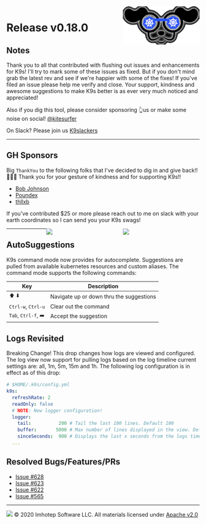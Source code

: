 <img src="https://raw.githubusercontent.com/derailed/k9s/master/assets/k9s_small.png" align="right" width="200" height="auto"/>

# Release v0.18.0

## Notes

Thank you to all that contributed with flushing out issues and enhancements for K9s! I'll try to mark some of these issues as fixed. But if you don't mind grab the latest rev and see if we're happier with some of the fixes! If you've filed an issue please help me verify and close. Your support, kindness and awesome suggestions to make K9s better is as ever very much noticed and appreciated!

Also if you dig this tool, please consider sponsoring 👆us or make some noise on social! [@kitesurfer](https://twitter.com/kitesurfer)

On Slack? Please join us [K9slackers](https://join.slack.com/t/k9sers/shared_invite/enQtOTA5MDEyNzI5MTU0LWQ1ZGI3MzliYzZhZWEyNzYxYzA3NjE0YTk1YmFmNzViZjIyNzhkZGI0MmJjYzhlNjdlMGJhYzE2ZGU1NjkyNTM)

---

## GH Sponsors

Big `ThankYou` to the following folks that I've decided to dig in and give back!! 👏🙏🎊
Thank you for your gesture of kindness and for supporting K9s!!

* [Bob Johnson](https://github.com/bbobjohnson)
* [Poundex](https://github.com/Poundex)
* [thllxb](https://github.com/thllxb)

If you've contributed $25 or more please reach out to me on slack with your earth coordinates so I can send you your K9s swags!

<img src="https://raw.githubusercontent.com/derailed/k9s/master/assets/shirts/k9s_front.png" align="right" width="200" height="auto"/>
<img src="https://raw.githubusercontent.com/derailed/k9s/master/assets/shirts/k9s_back.png" align="right" width="200" height="auto"/>

---

## AutoSuggestions

K9s command mode now provides for autocomplete. Suggestions are pulled from available kubernetes resources and custom aliases. The command mode supports the following commands:

| Key                 | Description                              |
|---------------------|------------------------------------------|
| ⬆️ ⬇️               | Navigate up or down thru the suggestions |
| `Ctrl-w`, `Ctrl-u`  | Clear out the command                    |
| `Tab`, `Ctrl-f`, ➡️ | Accept the suggestion                    |

## Logs Revisited

Breaking Change! This drop changes how logs are viewed and configured. The log view now support for pulling logs based on the log timeline current settings are: all, 1m, 5m, 15m and 1h. The following log configuration is in effect as of this drop:

```yaml
# $HOME/.k9s/config.yml
k9s:
  refreshRate: 2
  readOnly: false
  # NOTE: New logger configuration!
  logger:
    tail:          200 # Tail the last 100 lines. Default 100
    buffer:       5000 # Max number of lines displayed in the view. Default 1000
    sinceSeconds:  900 # Displays the last x seconds from the logs timeline. Default 5m
  ...
```

## Resolved Bugs/Features/PRs

* [Issue #628](https://github.com/derailed/k9s/issues/628)
* [Issue #623](https://github.com/derailed/k9s/issues/623)
* [Issue #622](https://github.com/derailed/k9s/issues/622)
* [Issue #565](https://github.com/derailed/k9s/issues/565)

---

<img src="https://raw.githubusercontent.com/derailed/k9s/master/assets/imhotep_logo.png" width="32" height="auto"/> © 2020 Imhotep Software LLC. All materials licensed under [Apache v2.0](http://www.apache.org/licenses/LICENSE-2.0)
